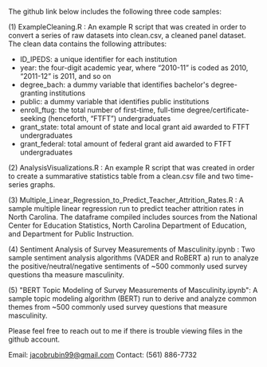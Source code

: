 The github link below includes the following three code samples:

(1) ExampleCleaning.R :
An example R script that was created in order to convert a series of raw datasets into clean.csv, a cleaned panel dataset. The clean data contains the following attributes:
- ID_IPEDS: a unique identifier for each institution
- year: the four-digit academic year, where “2010-11” is coded as 2010, “2011-12” is 2011, and so on
- degree_bach: a dummy variable that identifies bachelor's degree-granting institutions
- public: a dummy variable that identifies public institutions
- enroll_ftug: the total number of first-time, full-time degree/certificate-seeking (henceforth, “FTFT”) undergraduates
- grant_state: total amount of state and local grant aid awarded to FTFT undergraduates
- grant_federal: total amount of federal grant aid awarded to FTFT undergraduates

(2) AnalysisVisualizations.R :
An example R script that was created in order to create a summarative statistics table from a clean.csv file and two time-series graphs.

(3) Multiple_Linear_Regression_to_Predict_Teacher_Attrition_Rates.R :
A sample multiple linear regression run to predict teacher attrition rates in North
Carolina. The dataframe compiled includes sources from the National Center for
Education Statistics, North Carolina Department of Education, and Department for Public
Instruction.

(4) Sentiment Analysis of Survey Measurements of Masculinity.ipynb :
Two sample sentiment analysis algorithms (VADER and RoBERT a) run to analyze the
positive/neutral/negative sentiments of ~500 commonly used survey questions tha
measure masculinity.

(5) "BERT Topic Modeling of Survey Measurements of Masculinity.ipynb": 
A sample topic modeling algorithm (BERT) run to derive and analyze common themes
from ~500 commonly used survey questions that measure masculinity.


Please feel free to reach out to me if there is trouble viewing files in the github account.

Email: jacobrubin99@gmail.com
Contact: (561) 886-7732
